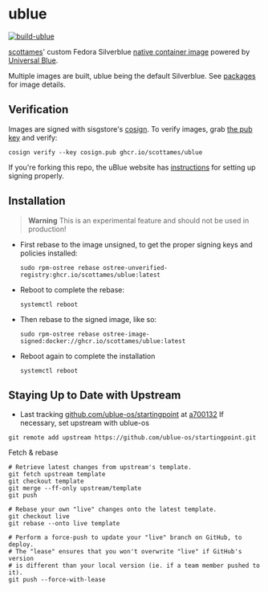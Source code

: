 # ublue

[![build-ublue](https://github.com/scottames/ublue/actions/workflows/build.yml/badge.svg)](https://github.com/scottames/ublue/actions/workflows/build.yml)

[scottames]()' custom Fedora Silverblue [native container image](https://fedoraproject.org/wiki/Changes/OstreeNativeContainerStable) powered by [Universal Blue](https://universal-blue.org/).

Multiple images are built, ublue being the default Silverblue. See [packages](https://github.com/scottames?tab=packages&repo_name=ublue) for image details.

## Verification

Images are signed with sisgstore's [cosign](https://docs.sigstore.dev/cosign/overview/). To verify images, grab [the pub key](cosign.pub) and verify:

    cosign verify --key cosign.pub ghcr.io/scottames/ublue

If you're forking this repo, the uBlue website has [instructions](https://universal-blue.org/tinker/make-your-own/) for setting up signing properly.

## Installation

> **Warning**
> This is an experimental feature and should not be used in production!

- First rebase to the image unsigned, to get the proper signing keys and policies installed:

  ```
  sudo rpm-ostree rebase ostree-unverified-registry:ghcr.io/scottames/ublue:latest
  ```

- Reboot to complete the rebase:

  ```
  systemctl reboot
  ```

- Then rebase to the signed image, like so:

  ```
  sudo rpm-ostree rebase ostree-image-signed:docker://ghcr.io/scottames/ublue:latest
  ```

- Reboot again to complete the installation

  ```
  systemctl reboot
  ```

## Staying Up to Date with Upstream

- Last tracking [github.com/ublue-os/startingpoint](https://github.com/ublue-os/startingpoint) at [a700132](https://github.com/ublue-os/startingpoint/commit/a70013277e209a042d546d5a43ea3d39e26b1a08)
If necessary, set upstream with ublue-os

```shell
git remote add upstream https://github.com/ublue-os/startingpoint.git
```

Fetch & rebase

```shell
# Retrieve latest changes from upstream's template.
git fetch upstream template
git checkout template
git merge --ff-only upstream/template
git push

# Rebase your own "live" changes onto the latest template.
git checkout live
git rebase --onto live template

# Perform a force-push to update your "live" branch on GitHub, to deploy.
# The "lease" ensures that you won't overwrite "live" if GitHub's version
# is different than your local version (ie. if a team member pushed to it).
git push --force-with-lease
```
